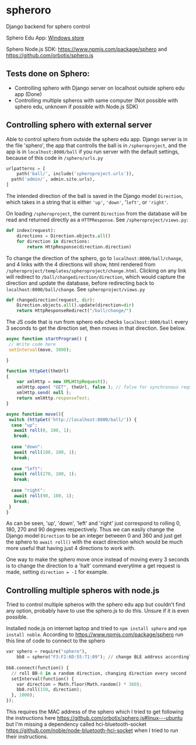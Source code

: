 # spheroro
Django backend for sphero control

Sphero Edu App: [Windows store](https://www.microsoft.com/en-us/p/sphero-edu/9n2796r62xlz?activetab=pivot:overviewtab)

Sphero Node.js SDK: https://www.npmjs.com/package/sphero and https://github.com/orbotix/sphero.js

## Tests done on Sphero:
- Controlling sphero with Django server on localhost outside sphero edu app (Done)
- Controlling multiple spheros with same computer (Not possible with sphero edu, unknown if possible with Node.js SDK)

## Controlling sphero with external server
Able to control sphero from outside the sphero edu app. Django server is in the file 'sphero', the app that controlls the ball is in `/spheroproject`, and the app is in `localhost:8000/ball` if you run server with the default settings, because of this code in `/sphero/urls.py`

```python
urlpatterns = [
	path('ball/', include('spheroproject.urls')),
  path('admin/', admin.site.urls),
]
```

The intended direction of the ball is saved in the Django model `Direction`, which takes in a string that is either `'up'`, `'down'`, '`left'`, or `'right'`. 

On loading `/spheroproject`, the current `Direction` from the database will be read and returned directly as a `HTTPResponse`. See `/spheroproject/views.py`:
```Python
def index(request):
	directions = Direction.objects.all()
	for direction in directions:
		return HttpResponse(direction.direction)
```

To change the direction of the sphero, go to `localhost:8000/ball/change`, and 4 links with the 4 directions will show, html rendered from `/spheroproject/templates/spheroproject/change.html`. Clicking on any link will redirect to `/ball/changedirection/direction`, which would capture the direction and update the database, before redirecting back to `localhost:8000/ball/change`. See `spheroproject/views.py`
```python
def changedirection(request, dir):
	Direction.objects.all().update(direction=dir)
	return HttpResponseRedirect("/ball/change/")
```

The JS code that is run from sphero edu checks `localhost:8000/ball` every 3 seconds to get the direction set, then moves in that direction. See below.

```js
async function startProgram() {
 // Write code here
 setInterval(move, 3000);

}

function httpGet(theUrl)
{
    var xmlHttp = new XMLHttpRequest();
    xmlHttp.open( "GET", theUrl, false ); // false for synchronous request
    xmlHttp.send( null );
    return xmlHttp.responseText;
}

async function move(){
 switch (httpGet('http://localhost:8000/ball/')) {
  case "up":
   await roll(0, 100, 1);
   break;
   
  case "down":
   await roll(180, 100, 1);
   break;
   
  case "left":
   await roll(270, 100, 1);
   break;
   
  case "right":
   await roll(90, 100, 1);
   break;
 }
}
```
As can be seen, 'up', 'down', 'left' and 'right' just correspond to rolling 0, 180, 270 and 90 degrees respectively. Thus we can easily change the Django model `Direction` to be an integer between 0 and 360 and just get the sphero to `await roll()` with the exact direction which would be much more useful that having just 4 directions to work with.

One way to make the sphero move once instead of moving every 3 seconds is to change the direction to a 'halt' command everytime a get request is made, setting `direction = -1` for example.

## Controlling multiple spheros with node.js

Tried to control multiple spheros with the sphero edu app but couldn't find any option, probably have to use the sphero.js to do this. Unsure if it is even possible. 

Installed node.js on internet laptop and tried to `npm install sphero` and `npm install noble`. According to https://www.npmjs.com/package/sphero run this line of code to connect to the sphero

```python
var sphero = require("sphero"),
    bb8 = sphero("F3:F2:6D:55:71:09"); // change BLE address accordingly
 
bb8.connect(function() {
  // roll BB-8 in a random direction, changing direction every second
  setInterval(function() {
    var direction = Math.floor(Math.random() * 360);
    bb8.roll(150, direction);
  }, 1000);
});
```

This requires the MAC address of the sphero which I tried to get following the instructions here https://github.com/orbotix/sphero.js#linux---ubuntu but I'm missing a dependency called hci-bluetooth-socket https://github.com/noble/node-bluetooth-hci-socket when I tried to run their instructions.


